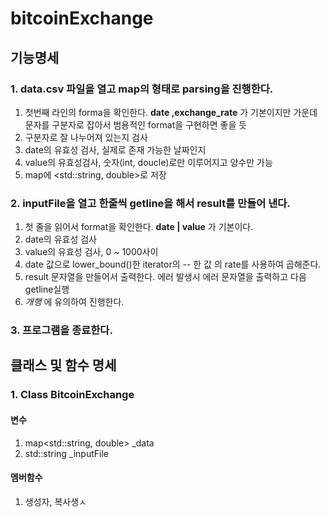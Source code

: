 # bitcoinExchange
## 기능명세
### 1. data.csv 파일을 열고 map의 형태로 parsing을 진행한다.
1. 첫번째 라인의 forma을 확인한다. **date ,exchange_rate** 가 기본이지만 가운데 문자를 구분자로 잡아서 범용적인 format을 구현하면 좋을 듯
2. 구분자로 잘 나누어져 있는지 검사
3. date의 유효성 검사, 실제로 존재 가능한 날짜인지
4. value의 유효성검사, 숫자(int, doucle)로만 이루어지고 양수만 가능
5. map에 <std::string, double>로 저장
### 2. inputFile을 열고 한줄씩 getline을 해서 result를 만들어 낸다.
1. 첫 줄을 읽어서 format을 확인한다. **date | value** 가 기본이다.
2. date의 유효성 검사
3. value의 유효성 검사, 0 ~ 1000사이
4. date 값으로 lower_bound()한 iterator의 -- 한 값 의 rate를 사용하여 곱해준다.
5. result 문자열을 만들어서 출력한다. 에러 발생시 에러 문자열을 출력하고 다음 getline실행
6. *개행* 에 유의하여 진행한다.
### 3. 프로그램을 종료한다.

## 클래스 및 함수 명세
### 1. Class BitcoinExchange
#### 변수
1. map<std::string, double> \_data
2. std::string \_inputFile
#### 멤버함수
1. 생성자, 복사생ㅅ